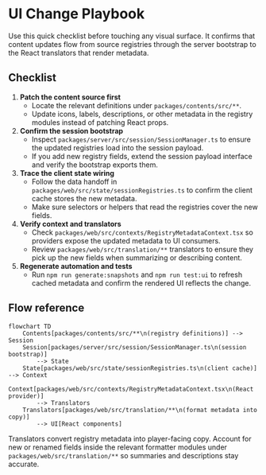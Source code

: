 # UI Change Playbook

Use this quick checklist before touching any visual surface. It confirms that
content updates flow from source registries through the server bootstrap to the
React translators that render metadata.

## Checklist

1. **Patch the content source first**
   - Locate the relevant definitions under `packages/contents/src/**`.
   - Update icons, labels, descriptions, or other metadata in the registry
     modules instead of patching React props.
2. **Confirm the session bootstrap**
   - Inspect `packages/server/src/session/SessionManager.ts` to ensure the
     updated registries load into the session payload.
   - If you add new registry fields, extend the session payload interface and
     verify the bootstrap exports them.
3. **Trace the client state wiring**
   - Follow the data handoff in
     `packages/web/src/state/sessionRegistries.ts` to confirm the client cache
     stores the new metadata.
   - Make sure selectors or helpers that read the registries cover the new
     fields.
4. **Verify context and translators**
   - Check `packages/web/src/contexts/RegistryMetadataContext.tsx` so providers
     expose the updated metadata to UI consumers.
   - Review `packages/web/src/translation/**` translators to ensure they pick up
     the new fields when summarizing or describing content.
5. **Regenerate automation and tests**
   - Run `npm run generate:snapshots` and `npm run test:ui` to refresh cached
     metadata and confirm the rendered UI reflects the change.

## Flow reference

```mermaid
flowchart TD
    Contents[packages/contents/src/**\n(registry definitions)] --> Session
    Session[packages/server/src/session/SessionManager.ts\n(session bootstrap)]
        --> State
    State[packages/web/src/state/sessionRegistries.ts\n(client cache)] --> Context
    Context[packages/web/src/contexts/RegistryMetadataContext.tsx\n(React provider)]
        --> Translators
    Translators[packages/web/src/translation/**\n(format metadata into copy)]
        --> UI[React components]
```

Translators convert registry metadata into player-facing copy.
Account for new or renamed fields inside the relevant formatter modules
under `packages/web/src/translation/**` so summaries and descriptions stay
accurate.
